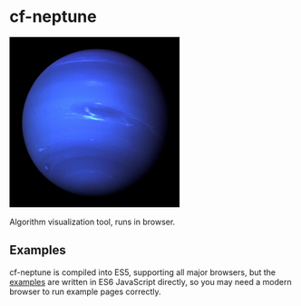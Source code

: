 # cf-neptune

<img src="./neptune.jpg" width="300" height="300"/>

Algorithm visualization tool, runs in browser.


## Examples
cf-neptune is compiled into ES5, supporting all major browsers, but the [examples](./examples) are written in ES6 JavaScript directly, so you may need a modern browser to run example pages correctly.
